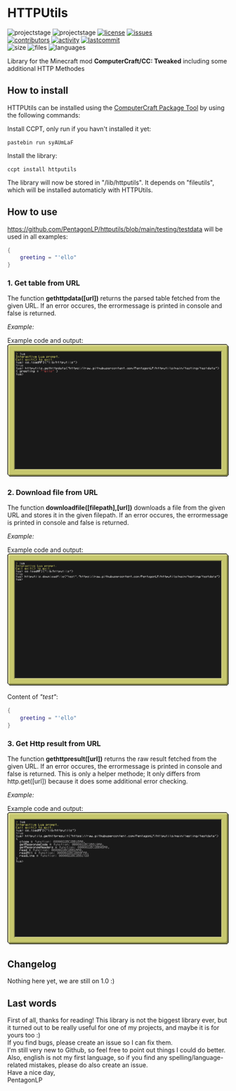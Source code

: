 # HTTPUtils
![projectstage](https://img.shields.io/badge/project%20stage-alpha-yellow)
![projectstage](https://img.shields.io/badge/version-1.0-yellow)
[![license](https://img.shields.io/github/license/PentagonLP/httputils)](https://github.com/PentagonLP/httputils/blob/main/LICENSE)
[![issues](https://img.shields.io/github/issues/PentagonLP/httputils)](https://github.com/PentagonLP/httputils/issues)<br>
[![contributors](https://img.shields.io/github/contributors/PentagonLP/httputils)](https://github.com/PentagonLP/httputils/graphs/contributors)
[![activity](https://img.shields.io/github/commit-activity/m/PentagonLP/httputils)](https://github.com/PentagonLP/httputils/commits/main)
[![lastcommit](https://img.shields.io/github/last-commit/PentagonLP/httputils)](https://github.com/PentagonLP/httputils/commits/main)<br>
![size](https://img.shields.io/github/languages/code-size/PentagonLP/httputils)
![files](https://img.shields.io/github/directory-file-count/PentagonLP/httputils)
![languages](https://img.shields.io/github/languages/count/PentagonLP/httputils)<br>

Library for the Minecraft mod **ComputerCraft/CC: Tweaked** including some additional HTTP Methodes  

## How to install 
HTTPUtils can be installed using the [ComputerCraft Package Tool](https://github.com/PentagonLP/ccpt) by using the following commands:

Install CCPT, only run if you havn't installed it yet:
```
pastebin run syAUmLaF
```
Install the library:
```
ccpt install httputils
```
The library will now be stored in "/lib/httputils". It depends on "fileutils", which will be installed automaticly with HTTPUtils.

## How to use

https://github.com/PentagonLP/httputils/blob/main/testing/testdata will be used in all examples:  
```lua
{
	greeting = "'ello"
}
```

### **1. Get table from URL**  
The function **gethttpdata([url])** returns the parsed table fetched from the given URL. If an error occures, the errormessage is printed in console and false is returned.

*Example:*  

Example code and output:
<br><img
    alt="missing image :("
    src="https://raw.githubusercontent.com/PentagonLP/httputils/main/img/getdata.png"
/><br>  

### **2. Download file from URL**  
The function **downloadfile([filepath],[url])** downloads a file from the given URL and stores it in the given filepath. If an error occures, the errormessage is printed in console and false is returned.

*Example:*  

Example code and output:
<br><img
    alt="missing image :("
    src="https://raw.githubusercontent.com/PentagonLP/httputils/main/img/downloadfile.png"
/><br>  

Content of *"test"*:
```lua
{
	greeting = "'ello"
}
```

### **3. Get Http result from URL**  
The function **gethttpresult([url])** returns the raw result fetched from the given URL. If an error occures, the errormessage is printed in console and false is returned. This is only a helper methode; It only differs from http.get([url]) because it does some additional error checking.

*Example:*  

Example code and output:
<br><img
    alt="missing image :("
    src="https://raw.githubusercontent.com/PentagonLP/httputils/main/img/getresult.png"
/><br>  

## Changelog
Nothing here yet, we are still on 1.0 :)

## Last words
First of all, thanks for reading! This library is not the biggest library ever, but it turned out to be really useful for one of my projects, and maybe it is for yours too :)  
If you find bugs, please create an issue so I can fix them.  
I'm still very new to Github, so feel free to point out things I could do better. Also, english is not my first language, so if you find any spelling/language-related mistakes, please do also create an issue.  
Have a nice day,  
PentagonLP
